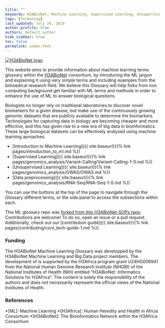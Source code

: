 ```yaml
---
title: ""
keywords: H3ABioNet, Machine Learning, Supervised Learning, Unsupervised Learning, Classification, Regression, Clustering, Dimensionality Reduction
tags: [formating]
last_updated: July 29, 2019
author_profile: true
authors: default_author
hide_sidebar: true
toc: false
permalink: index.html
---
```



[![H3ABioNet logo](assets/images/LOGO-HEADER.jpg "H3ABioNet logo")](https://h3abionet.org)

This website aims to provide information about machine learning terms glossary within the [H3ABioNet](https://h3abionet.org/) consortium, by introducing the ML jargon and explaining it using very simple terms and including examples from the bimoedical research field. We believe this Glossary will help folks from non computing background get familiar with ML terms and methods in order to enhance the use of ML to answer biological questions.

Biologists no longer rely on traditional laboratories to discover novel biomarkers for a given disease, but make use of the continuously growing genomic datasets that are publicly available to determine the biomarkers. Technologies for capturing data in biology are becoming cheaper and more effective, and this has given rise to a new era of big data in bioinformatics. These large biological datasets can be effectively analysed using machine learning aproaches.

<meta charset="UTF-8">
<style>

.node circle {
  fill: #fff;
  stroke: steelblue;
  stroke-width: 3px;
}

.node text {
  font: 12px sans-serif;
}

.link {
  fill: none;
  stroke: #ccc;
  stroke-width: 2px;
}

</style>

<body>

<!-- load the d3.js library -->	
<script src="https://d3js.org/d3.v4.min.js"></script>
<script>

var treeData =
  {
    "name": "machine learning",
    "children": [
      { 
        "name": "Level 2: A",
        "children": [
          { "name": "Son of A" },
          { "name": "Daughter of A" }
        ]
      },
      { "name": "Level 2: B" }
    ]
  };

// Set the dimensions and margins of the diagram
var margin = {top: 20, right: 90, bottom: 30, left: 90},
    width = 760 - margin.left - margin.right,
    height = 500 - margin.top - margin.bottom;

// append the svg object to the body of the page
// appends a 'group' element to 'svg'
// moves the 'group' element to the top left margin
var svg = d3.select("body").append("svg")
    .attr("width", width + margin.right + margin.left)
    .attr("height", height + margin.top + margin.bottom)
  .append("g")
    .attr("transform", "translate("
          + margin.left + "," + margin.top + ")");

var i = 0,
    duration = 750,
    root;

// declares a tree layout and assigns the size
var treemap = d3.tree().size([height, width]);

// Assigns parent, children, height, depth
root = d3.hierarchy(treeData, function(d) { return d.children; });
root.x0 = height / 2;
root.y0 = 0;

// Collapse after the second level
root.children.forEach(collapse);

update(root);

// Collapse the node and all it's children
function collapse(d) {
  if(d.children) {
    d._children = d.children
    d._children.forEach(collapse)
    d.children = null
  }
}

function update(source) {

  // Assigns the x and y position for the nodes
  var treeData = treemap(root);

  // Compute the new tree layout.
  var nodes = treeData.descendants(),
      links = treeData.descendants().slice(1);

  // Normalize for fixed-depth.
  nodes.forEach(function(d){ d.y = d.depth * 180});

  // ****************** Nodes section ***************************

  // Update the nodes...
  var node = svg.selectAll('g.node')
      .data(nodes, function(d) {return d.id || (d.id = ++i); });

  // Enter any new modes at the parent's previous position.
  var nodeEnter = node.enter().append('g')
      .attr('class', 'node')
      .attr("transform", function(d) {
        return "translate(" + source.y0 + "," + source.x0 + ")";
    })
    .on('click', click);

  // Add Circle for the nodes
  nodeEnter.append('circle')
      .attr('class', 'node')
      .attr('r', 1e-6)
      .style("fill", function(d) {
          return d._children ? "lightsteelblue" : "#fff";
      });

  // Add labels for the nodes
  nodeEnter.append('text')
      .attr("dy", ".35em")
      .attr("x", function(d) {
          return d.children || d._children ? -13 : 13;
      })
      .attr("text-anchor", function(d) {
          return d.children || d._children ? "end" : "start";
      })
      .text(function(d) { return d.data.name; });

  // UPDATE
  var nodeUpdate = nodeEnter.merge(node);

  // Transition to the proper position for the node
  nodeUpdate.transition()
    .duration(duration)
    .attr("transform", function(d) { 
        return "translate(" + d.y + "," + d.x + ")";
     });

  // Update the node attributes and style
  nodeUpdate.select('circle.node')
    .attr('r', 10)
    .style("fill", function(d) {
        return d._children ? "lightsteelblue" : "#fff";
    })
    .attr('cursor', 'pointer');


  // Remove any exiting nodes
  var nodeExit = node.exit().transition()
      .duration(duration)
      .attr("transform", function(d) {
          return "translate(" + source.y + "," + source.x + ")";
      })
      .remove();

  // On exit reduce the node circles size to 0
  nodeExit.select('circle')
    .attr('r', 1e-6);

  // On exit reduce the opacity of text labels
  nodeExit.select('text')
    .style('fill-opacity', 1e-6);

  // ****************** links section ***************************

  // Update the links...
  var link = svg.selectAll('path.link')
      .data(links, function(d) { return d.id; });

  // Enter any new links at the parent's previous position.
  var linkEnter = link.enter().insert('path', "g")
      .attr("class", "link")
      .attr('d', function(d){
        var o = {x: source.x0, y: source.y0}
        return diagonal(o, o)
      });

  // UPDATE
  var linkUpdate = linkEnter.merge(link);

  // Transition back to the parent element position
  linkUpdate.transition()
      .duration(duration)
      .attr('d', function(d){ return diagonal(d, d.parent) });

  // Remove any exiting links
  var linkExit = link.exit().transition()
      .duration(duration)
      .attr('d', function(d) {
        var o = {x: source.x, y: source.y}
        return diagonal(o, o)
      })
      .remove();

  // Store the old positions for transition.
  nodes.forEach(function(d){
    d.x0 = d.x;
    d.y0 = d.y;
  });

  // Creates a curved (diagonal) path from parent to the child nodes
  function diagonal(s, d) {

    path = `M ${s.y} ${s.x}
            C ${(s.y + d.y) / 2} ${s.x},
              ${(s.y + d.y) / 2} ${d.x},
              ${d.y} ${d.x}`

    return path
  }

  // Toggle children on click.
  function click(d) {
    if (d.children) {
        d._children = d.children;
        d.children = null;
      } else {
        d.children = d._children;
        d._children = null;
      }
    update(d);
  }
}

</script>
</body>


* [Introduction to Machine Learning]({{ site.baseurl}}{% link pages/introduction_to_ml.md %})
* [Supervised Learning]({{ site.baseurl}}{% link pages/genomics_analysis/Variant-Calling/Variant-Calling-1-0.md %})
* [Unsupervised Learning]({{ site.baseurl}}{% link pages/genomics_analysis/GWAS/GWAS.md %})
* [Data preprocessing]({{ site.baseurl}}{% link pages/genomics_analysis/RNA-Seq/RNA-Seq-1-0.md %})




You can use the buttons at the top of the page to navigate through the Glossary different terms, or the side panel to access the subsections within each.

This ML glossary repo was [forked from this H3ABioNet-SOPs repo](https://github.com/h3abionet/H3ABionet-SOPs). Contributions are welcome! To do so, open an issue or a pull request. Additionally, check out our [contribution guide]({{ site.baseurl}}{% link pages/contributing/cont_tech-guide-1.md %}).


### Funding
The H3ABioNet Machine Learning Glossary was developped by the H3ABioNet Machine Learning and Big Data project members. The development of  is supported by the H3Africa program grant U24HG006941 from the National Human Genome Research Institute (NHGRI) of the National Institutes of Health (NIH) entitled “H3ABioNet: Informatics Solutions for H3Africa”. The content is solely the responsibility of the authors and does not necessarily represent the official views of the National Institutes of Health.

### References


[//]: <> (These are common abbreviations in the page.)
*[ML]: Machine Learning
*[H3Africa]: Human Heredity and Health in Afrcia Consortium
*[H3ABioNet]: The Bioinformatics Network within the H3Africa Consortium
